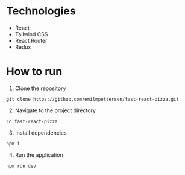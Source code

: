 
# Technologies

- React
- Tailwind CSS
- React Router
- Redux

# How to run
1. Clone the repository
```
git clone https://github.com/emilmpettersen/fast-react-pizza.git
```
2. Navigate to the project directory
```
cd fast-react-pizza
```

3. Install dependencies
```
npm i
```

4. Run the application
```
npm run dev
```


